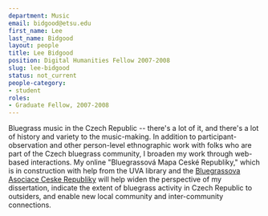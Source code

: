 ```yaml
---
department: Music
email: bidgood@etsu.edu
first_name: Lee
last_name: Bidgood
layout: people
title: Lee Bidgood
position: Digital Humanities Fellow 2007-2008
slug: lee-bidgood
status: not_current
people-category:
- student
roles:
- Graduate Fellow, 2007-2008
---
```


Bluegrass music in the Czech Republic -- there's a lot of it, and there's a lot of history and variety to the music-making. In addition to participant-observation and other person-level ethnographic work with folks who are part of the Czech bluegrass community, I broaden my work through web-based interactions. My online "Bluegrassová Mapa Ceské Republiky," which is in construction with help from the UVA library and the [Bluegrassova Asociace Ceske Republiky](http://www.bacr.cz/english.php) will help widen the perspective of my dissertation, indicate the extent of bluegrass activity in Czech Republic to outsiders, and enable new local community and inter-community connections.
